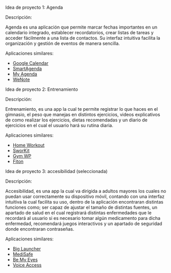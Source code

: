 Idea de proyecto 1: Agenda 

Descripción:

Agenda es una aplicación que permite marcar fechas importantes en un calendario integrado, establecer recordatorios, crear listas de tareas y acceder fácilmente a una lista de contactos. Su interfaz intuitiva facilita la organización y gestión de eventos de manera sencilla.

Aplicaciones similares:

* [Google Calendar](https://play.google.com/store/apps/details?id=com.google.android.calendar&pcampaignid=web_share)  
* [SmartAgenda](https://play.google.com/store/apps/details?id=com.wssystems.smartagenda&pcampaignid=web_share)  
* [My Agenda](https://play.google.com/store/apps/details?id=com.tambucho.miagenda.trial&pcampaignid=web_share)  
* [WeNote](https://play.google.com/store/apps/details?id=com.yocto.wenote&pcampaignid=web_share)

Idea de proyecto 2: Entrenamiento

Descripción:

Entrenamiento, es una app la cual te permite registrar lo que haces en el gimnasio, el peso que manejas en distintos ejercicios, videos explicativos de como realizar los ejercicios, dietas recomendadas y un diario de ejercicios en el cual el usuario hará su rutina diaria.

Aplicaciones similares:

* [Home Workout](https://play.google.com/store/apps/details?id=homeworkout.homeworkouts.noequipment&pcampaignid=web_share)  
* [SworKit](https://play.google.com/store/apps/details?id=sworkitapp.sworkit.com&pcampaignid=web_share)  
* [Gym WP](https://play.google.com/store/apps/details?id=com.lealApps.pedro.gymWorkoutPlan&pcampaignid=web_share)  
* [Fiton](https://play.google.com/store/apps/details?id=com.fiton.android&pcampaignid=web_share)

Idea de proyecto 3: accesibilidad (seleccionada)

Descripción:

Accesibilidad, es una app la cual va dirigida a adultos mayores los cuales no puedan usar correctamente su dispositivo móvil, contando con una interfaz intuitiva la cual facilita su uso, dentro de la aplicación encontraran distintas funciones como; ser capaz de ajustar el tamaño de distintas fuentes, un apartado de salud en el cual registrará distintas enfermedades  que le recordará al usuario si es necesario tomar algún medicamento para dicha enfermedad, recomendará juegos interactivos y un apartado de seguridad donde encontraran contraseñas.

Aplicaciones similares:

* [Big Launcher](https://play.google.com/store/apps/details?id=name.kunes.android.launcher.demo&pcampaignid=web_share)  
* [MediSafe](https://play.google.com/store/apps/details?id=com.medisafe.android.client&pcampaignid=web_share)  
* [Be My Eyes](https://play.google.com/store/apps/details?id=com.bemyeyes.bemyeyes&pcampaignid=web_share)  
* [Voice Access](https://play.google.com/store/apps/details?id=com.google.android.apps.accessibility.voiceaccess&pcampaignid=web_share)